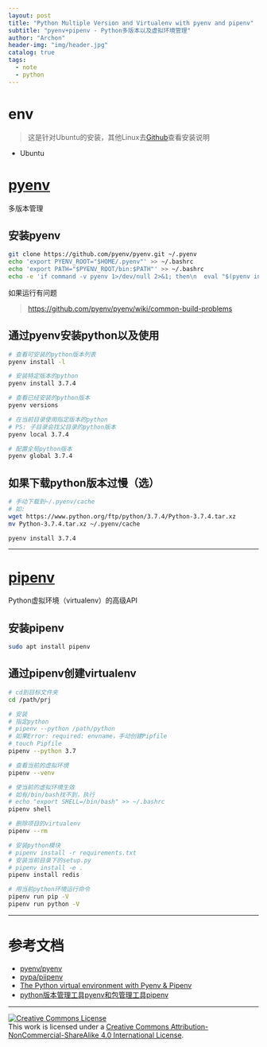 ```yaml
---
layout: post
title: "Python Multiple Version and Virtualenv with pyenv and pipenv"
subtitle: "pyenv+pipenv - Python多版本以及虚拟环境管理"
author: "Archon"
header-img: "img/header.jpg"
catalog: true
tags:
  - note
  - python
---
```


# env

> 这是针对Ubuntu的安装，其他Linux去[Github](#参考文档)查看安装说明

- Ubuntu

# [pyenv][1]

多版本管理

## 安装pyenv

```sh
git clone https://github.com/pyenv/pyenv.git ~/.pyenv
echo 'export PYENV_ROOT="$HOME/.pyenv"' >> ~/.bashrc
echo 'export PATH="$PYENV_ROOT/bin:$PATH"' >> ~/.bashrc
echo -e 'if command -v pyenv 1>/dev/null 2>&1; then\n  eval "$(pyenv init -)"\nfi' >> ~/.bashrc

```

如果运行有问题
> https://github.com/pyenv/pyenv/wiki/common-build-problems


## 通过pyenv安装python以及使用

```sh
# 查看可安装的python版本列表
pyenv install -l

# 安装特定版本的python
pyenv install 3.7.4

# 查看已经安装的python版本
pyenv versions

# 在当前目录使用指定版本的python
# PS: 子目录会找父目录的python版本
pyenv local 3.7.4

# 配置全局python版本
pyenv global 3.7.4
```


## 如果下载python版本过慢（选）

```sh
# 手动下载到~/.pyenv/cache
# 如: 
wget https://www.python.org/ftp/python/3.7.4/Python-3.7.4.tar.xz
mv Python-3.7.4.tar.xz ~/.pyenv/cache

pyenv install 3.7.4
```

---

# [pipenv][2]

Python虚拟环境（virtualenv）的高级API

## 安装pipenv

```sh
sudo apt install pipenv
```

## 通过pipenv创建virtualenv

```sh
# cd到目标文件夹
cd /path/prj

# 安装
# 指定python
# pipenv --python /path/python
# 如果Error: required: envname，手动创建Pipfile
# touch Pipfile
pipenv --python 3.7

# 查看当前的虚拟环境
pipenv --venv

# 使当前的虚拟环境生效
# 如有/bin/bash找不到，执行
# echo "export SHELL=/bin/bash" >> ~/.bashrc
pipenv shell

# 删除项目的virtualenv
pipenv --rm

# 安装python模块
# pipenv install -r requirements.txt
# 安装当前目录下的setup.py
# pipenv install -e .
pipenv install redis

# 用当前python环境运行命令
pipenv run pip -V
pipenv run python -V
```

---

# 参考文档

- [pyenv/pyenv][1]
- [pypa/piipenv][2]
- [The Python virtual environment with Pyenv & Pipenv][3]
- [python版本管理工具pyenv和包管理工具pipenv][4]

[1]: https://github.com/pyenv/pyenv
[2]: https://github.com/pypa/pipenv
[3]: https://dev.to/writingcode/the-python-virtual-environment-with-pyenv-pipenv-3mlo
[4]: https://www.cnblogs.com/zhangxinqi/p/9073191.html

---

<a rel="license" href="http://creativecommons.org/licenses/by-nc-sa/4.0/"><img alt="Creative Commons License" style="border-width:0" src="https://i.creativecommons.org/l/by-nc-sa/4.0/88x31.png" /></a><br />This work is licensed under a <a rel="license" href="http://creativecommons.org/licenses/by-nc-sa/4.0/">Creative Commons Attribution-NonCommercial-ShareAlike 4.0 International License</a>.
